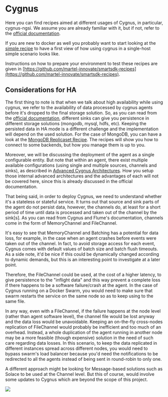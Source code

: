 # Cygnus

Here you can find recipes aimed at different usages of Cygnus, in particular, cygnus-ngsi. We assume you are already familiar with it, but if not, refer to the [official documentation](http://fiware-cygnus.readthedocs.io/en/latest/index.html).

If you are new to docker as well you probably want to start looking at the [simple recipe](./simple/readme.md) to have a first view of how using cygnus in a single-host simple scenario looks like.

Instructions on how to prepare your environment to test these recipes are given in [https://github.com/martel-innovate/smartsdk-recipes](https://github.com/martel-innovate/smartsdk-recipes).


## Considerations for HA

The first thing to note is that when we talk about high availability while using cygnus, we refer to the availability of data processed by cygnus agents before it's dropped to the final storage solution. So, as you can read from the [official documentation](http://fiware-cygnus.readthedocs.io/en/latest/index.html), different sinks can give you persistence in different storage solutions (mongodb, mysql, hdfs, etc). Keeping the persisted data in HA mode is a different challenge and the implementation will depend on the used solution. For the case of MongoDB, you can have a look at the [MongoDB Replicaset Recipe](../../utils/mongodb/replica/readme.md). The recipes will show you how to connect to some backends, but how you manage them is up to you.

Moreover, we will be discussing the deployment of the agent as a single configurable entity. But note that within an agent, there exist multiple available configurations (using single and multiple sources, channels and sinks), as described in [Advanced Cygnus Architectures](http://fiware-cygnus.readthedocs.io/en/latest/architecture/index.html#advanced-cygnus-architectures). How you setup those internal advanced architectures and the advantages of each will not be covered here, since this is already discussed in the official documentation.

That being said, in order to deploy Cygnus, we need to understand whether it's a stateless or stateful service. It turns out that source and sink parts of the agent do not persist data, however, the channels do, at least for a short period of time until data is processed and taken out of the channel by the sink[s]. As you can read from Cygnus and Flume's documentation, channels come in the form of MemoryChannel and FileChannel.

It's easy to see that MemoryChannel and Batching has a potential for data loss, for example, in the case when an agent crashes before events were taken out of the channel. In fact, to avoid storage access for each event, Cygnus comes with default values of batch size and batch flush timeouts. As a side note, it'd be nice if this could be dynamically changed according to dynamic demands, but this is an interesting point to investigate at a later point.

Therefore, the FileChannel could be used, at the cost of a higher latency, to give persistence to the "inflight data" and this way prevent a complete loss if there happens to be a software failure/crash at the agent. In the case of Cygnus running on a Docker Swarm, you would need to make sure that swarm restarts the service on the same node so as to keep using to the same file.

In any way, even with a FileChannel, if the failure happens at the node level (rather than agent software level), the channel file would be lost anyway and the data loss would be unavoidable. Keeping an on-the-fly cross-nodes replication of FileChannel would probably be inefficient and too much of an overhead. Instead, a whole duplication of the agent running in another node may be a more feasible (though expensive) solution in the need of such care regarding data losses. In this scenario, to keep the data replicated in different instances spread across different nodes, you would need to bypass swarm's load balancer because you'd need the notifications to be redirected to all the agents instead of being sent in round-robin to only one.

A different approach might be looking for Message-based solutions such as Solace to be used at the Channel level. But this of course, would involve some updates to Cygnus which are beyond the scope of this project.

<img src='http://g.gravizo.com/g?
  digraph G {
      rankdir=LR;
      	compound=true;
      	node [shape="record" style="filled"];
      	splines=line;
      	Client [fillcolor="aliceblue"];
      	subgraph cluster {
      		label="Docker Swarm Cluster";
      		"Load Balancer" [fillcolor="aliceblue"];
            subgraph clustern2 {
          		label="Node 2";
                "Cygnus Agent 2" [fillcolor="aliceblue"];
            }
            subgraph clustern1 {
          		label="Node 1";
                "Cygnus Agent" [fillcolor="aliceblue"];
            }
  			DB [fillcolor="aliceblue"];
      	}
      	Client -> "Load Balancer" [label="1026",lhead=cluster_0];
      	"Load Balancer" -> {"Cygnus Agent","Cygnus Agent 2"};
      	"Cygnus Agent" -> DB [lhead=cluster_1];
      	"Cygnus Agent 2" -> DB [lhead=cluster_1];
  }
'>
